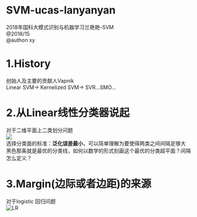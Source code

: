 # SVM-ucas-lanyanyan
2018年国科大模式识别与机器学习兰艳艳-SVM  
@2018/15  
@authon xy

# 1.History
创始人及主要的贡献人Vapnik  
Linear SVM-> Kernelized SVM-> SVR...SMO...  
# 2.从Linear线性分类器说起
对于二维平面上二类划分问题  
![](https://github.com/Albert-xy/SVM-ucas-lanyanyan/blob/master/imp/linear-clasifier.png)  
选择分类面的标准：**泛化误差最小**，可以简单理解为要使得两类之间间隔足够大  
黑色那条就是最优的分类线，如何以数学的形式刻画这个最优的分类超平面？间隔怎么定义？  
#  3.Margin(边际或者边距)的来源
对于logistic 回归问题  
![LR](https://github.com/Albert-xy/SVM-ucas-lanyanyan/blob/master/imp/LR-1.png)  

